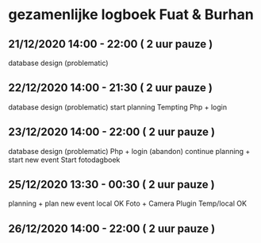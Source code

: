 # gezamenlijke logboek Fuat & Burhan
## 21/12/2020 14:00 - 22:00 ( 2 uur pauze ) 
database design (problematic) 
## 22/12/2020 14:00 - 21:30 ( 2 uur pauze ) 
database design (problematic) 
start planning
Tempting Php + login
## 23/12/2020 14:00 - 22:00 ( 2 uur pauze ) 
database design (problematic) 
Php + login (abandon)
continue planning + start new event
Start fotodagboek


## 25/12/2020 13:30 - 00:30 ( 2 uur pauze )
planning + plan new event local OK
Foto + Camera Plugin Temp/local OK 
## 26/12/2020 14:00 - 22:00 ( 2 uur pauze ) 
